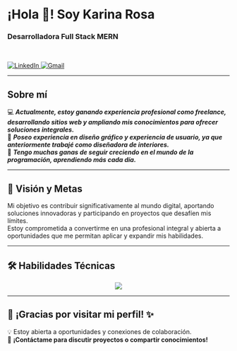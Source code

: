   # ¡Hola 👋! Soy Karina Rosa  
  ### Desarrolladora Full Stack MERN

</br>
<p align="left">
  <a href="https://linkedin.com/in/karinarosadev" target="_blank">
    <img src="https://img.shields.io/badge/LinkedIn-0077B5?style=for-the-badge&logo=linkedin&logoColor=white" alt="LinkedIn">
  </a>
  <a href="mailto:karinarosadev@gmail.com">
    <img src="https://img.shields.io/badge/Gmail-D14836?style=for-the-badge&logo=gmail&logoColor=white" alt="Gmail">
  </a>
</p>

---

## Sobre mí  
💻 ***Actualmente, estoy ganando experiencia profesional como freelance, desarrollando sitios web y ampliando mis conocimientos para ofrecer soluciones integrales.***  
🎨 ***Poseo experiencia en diseño gráfico y experiencia de usuario, ya que anteriormente trabajé como diseñadora de interiores.***  
🚀 ***Tengo muchas ganas de seguir creciendo en el mundo de la programación, aprendiendo más cada día.***

---

## 🚀 Visión y Metas  
Mi objetivo es contribuir significativamente al mundo digital, aportando soluciones innovadoras y participando en proyectos que desafíen mis límites.  
Estoy comprometida a convertirme en una profesional integral y abierta a oportunidades que me permitan aplicar y expandir mis habilidades.

---

## 🛠️ Habilidades Técnicas  

<p align="center">
  <a href="https://skillicons.dev">
    <img src="https://skillicons.dev/icons?i=html,css,js,react,bootstrap,vite,nodejs,express,mongodb,wordpress,php,mysql,git,github,postman,vscode,notion" />
  </a>
</p>

---

## 🌈 ¡Gracias por visitar mi perfil! ✨  
💡 Estoy abierta a oportunidades y conexiones de colaboración.  
📩 **¡Contáctame para discutir proyectos o compartir conocimientos!**

